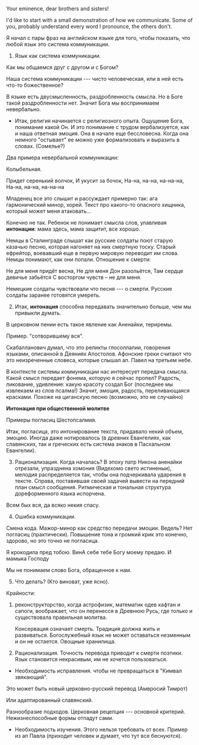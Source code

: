 Your eminence, dear brothers and sisters!

I'd like to start with a small demonstration of how we communicate.
Some of you, probably understand every word I pronounce, the others don't.

Я начал с пары фраз на английском языке для того, чтобы показать, что любой язык это система коммуникации.

1. Язык как система коммуникации.

Как мы общаемся друг с другом и с Богом?

Наша система коммуникации --- чисто человеческая, или в ней есть что-то божественное?

В языке есть двусмысленность, раздробленность смысла. Но в Боге такой раздробленности нет. Значит Бога мы воспринимаем невербально.

<!--Первична благодать, а человеческое слово и эмоция вторичны. В этом смысле они равноправны. Но не совсем. И соотношение, кажется меняется со временем. Мы стали намного более рационалистичными, гораздо больше объясняем (пример с землетрясением в Салониках, для покаяния вполне достаточно тех представлений, что были у греков).-->

* Итак, религия начинается с религиозного опыта. Ощущение Бога, понимание какой Он. И это понимание с трудом вербализуется, как и наша ответная эмоция. Она в начале еще бессловесна. Когда она немного "остывает" ее можно уже формализовать и выразить в словах. (Сомелье?)

Два примера невербальной коммуникации:

Колыбельная. 

Придет серенький волчок,
И укусит за бочок,
На-на, на-на, на-на-на,
На-на, на-на, на-на-на

Младенец все это слышит и рассуждает примерно так: ага гармонический минор, хорей. Текст про какого-то опасного хищника, который может меня атаковать...

Конечно не так. Ребенок не понимает смысла слов, улавливая **интонации**: мама здесь, мама защитит, все хорошо.

Немцы в Сталинграде слышат как русские солдаты поют старую казачью песню, которая нагоняет на них смертную тоску. Старый ефрейтор, воевавший еще в первую мировую переводит им слова. Немцы понимают, как они попали. Отношение к смерти: 

Не для меня придёт весна,
Не для меня Дон разольётся,
Там сердце девичье забьётся
С восторгом чувств – не для меня.

<!--"То что русскому в самый раз, то немцу --- смерть".-->

Немецкие солдаты чувствовали что песня --- о смерти. Русские солдаты заранее готовятся умереть.

2. Итак, **интонация** способна передавать значительно больше, чем мы привыкли думать.

В церковном пении есть такое явление как Аненайки, териремы. 

Пример. "сотворившему вся".

Скабалланович думал, что это реликты глосоллалии, говорения языками, описанной в Деяниях Апостолов. Афонские греки считают что это неизреченные словеса, которые слышал ап. Павел на третьем небе.

В контексте системы коммуникации нас интересует передача смысла. Какой смысл передает фонема, которую я сейчас пропел? Радость, ликование, удивление: какую красоту создал Бог (последнее мы извлекаем из слов псалма!)
Значит, эмоция, радость, переливающаяся красками. Похоже на циганскую песню (возможно, это не случайно)

**Интонация при общественной молитве**

Примеры погласиц Шестопсалмия.

Итак, погласица, это интонирование текста, придавало некий объем, эмоцию. Иногда даже нотировалось (в древних Евангелиях, как славянских, так и греческих есть система знаков в Пасхальном Евангелии).

3. Рационализация. Когда началась? В эпоху патр Никона аненайки отрезали, упразднена хомония (Видехомо свето истиненыи), мелодия распределяется так, чтобы она подчеркивала ударения в тексте. Справа, поставившая своей задачей вывести на передний план смысл сообщения. Ритмическая и тональная структура дореформенного языка испорчена.

Всем бых вся, да всяко некия спасу.


4. Ошибка коммуникации. 

Смена кода. Мажор-минор как средство передачи эмоции. Ведель?
Нет погласиц (практически). Повышение тона и громкий крик это конечно, здорово, но это точно не погласица.

Я крокодила пред тобою.
ВинА себе тебе Богу моему предаю.
И мамыка Господу

Мы не понимаем слово Бога, обращенное к нам.

5. Что делать? (Кто виноват, уже ясно).

Крайности: 

1) реконструкторство, когда астрофизик, математик одев кафтан и сапоги, воображает, что он перенесся в Древнюю Русь, где только и существовала правильная молитва.

    Консервация означает смерть. Традиция должна жить и развиваться. Богослужебный язык не может оставаться незменным и он не остается. Овощные хранилища.

2) Рационализация. Точность перевода приводит к смерти поэтики. Язык становится некрасивым, им не хочется пользоваться.

* Необходимость исправления. чтобы не превращаться в "Кимвал звякающий".

Это может быть новый церковно-русский перевод (Амвросий Тимрот)

Или адаптированный славянский.

Разнообразие подходов. Церковная рецепция --- основной критерий. Нежизнеспособные формы отпадут сами.

* Необходимость изучения. Этого нельзя требовать от всех. Пример из ап Павла (приходит человек и думает, что тут все беснуются).



